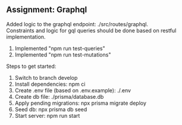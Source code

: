 ## Assignment: Graphql

Added logic to the graphql endpoint: ./src/routes/graphql.  
Constraints and logic for gql queries should be done based on restful implementation.  
   1. Implemented "npm run test-queries"
   2. Implemented "npm run test-mutations"    


Steps to get started:
1. Switch to branch develop
2. Install dependencies: npm ci
3. Create .env file (based on .env.example): ./.env
4. Create db file: ./prisma/database.db
5. Apply pending migrations: npx prisma migrate deploy
6. Seed db: npx prisma db seed
7. Start server: npm run start